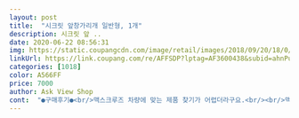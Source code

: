 ```yaml
---
layout: post 
title:  "시크릿 앞창가리개 일반형, 1개" 
description: 시크릿 앞 ..
date: 2020-06-22 08:56:31 
img: https://static.coupangcdn.com/image/retail/images/2018/09/20/18/0/84250a32-e7f4-4c93-a92a-46d0396e9330.jpg 
linkUrl: https://link.coupang.com/re/AFFSDP?lptag=AF3600438&subid=ahnPublicAsk&pageKey=136797698&itemId=400891586&vendorItemId=3976757667&traceid=V0-113-7e3f4b1d5953a6f4 
categories: [1018] 
color: A566FF 
price: 7000 
author: Ask View Shop 
cont:  "●구매후기●<br/>맥스크루즈 차량에 맞는 제품 찾기가 어렵더라구요.<br/><br/>맥스크루즈차량에는 위아래가 5센티정도 부족하지만 양옆은 넉넉해서 차안쪽으로 30센티정도 앞유리에 큐방을 부착할수 있을 정도로 큽니다.<br/> 위아래 폭이 조금 아쉽습니다.<br/><br/>암막효과는 굉장히 좋습니다.<br/><br/>여름대비용으로샀습니다.<br/> 검정차라 실내엄청뜨거운데 조금이나마 그늘만들어줫네요 여름때 써봐야알거같습니다<br/>재질은 걍 우비?.<br/>  또한 우비처럼 얇아요.<br/><br/>재질이 얋아서 전에 구입한 은박지(얋은 돗자리 정도 두께) 가림막을 안에 함께 설치했는데 좀 낫겠죠.<br/><br/>접기 편해서 사용후에는 아주 작은 사이즈로 서랍에 넣어다닙니다<br/>큐방은 아주 허접할정도는 아니지만 허술 함.<br/>(까맣고 힘없이 부들부들한 큐방)<br/>평상시에는 필요없는데 여름휴가때 쓰려고요.<br/><br/>" 
---
```

